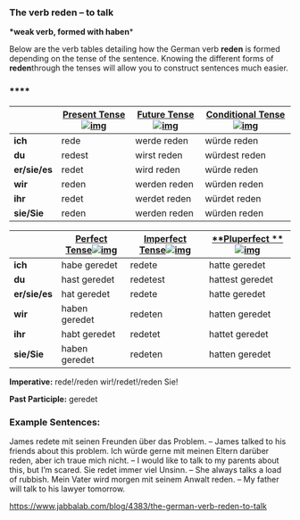 ### The verb reden – to talk

**\*weak verb, formed with haben***

Below are the verb tables detailing how the German verb **reden** is formed depending on the tense of the sentence. Knowing the different forms of **reden**through the tenses will allow you to construct sentences much easier.

### ****

|               | [**Present Tense**![img](https://www.jabbalab.com/images/qm.jpg)](http://www.jabbalab.com/blog/880/how-german-verbs-work-in-the-present-tense-part-1) | [**Future Tense**![img](https://www.jabbalab.com/images/qm.jpg)](http://www.jabbalab.com/blog/1126/german-future-tense-and-how-to-use-it) | [**Conditional Tense**![img](https://www.jabbalab.com/images/qm.jpg)](http://www.jabbalab.com/blog/1160/german-conditional-tense-what-it-is-and-how-to-use-it) |
| ------------- | ---------------------------------------- | ---------------------------------------- | ---------------------------------------- |
| **ich**       | rede                                     | werde reden                              | würde reden                              |
| **du**        | redest                                   | wirst reden                              | würdest reden                            |
| **er/sie/es** | redet                                    | wird reden                               | würde reden                              |
| **wir**       | reden                                    | werden reden                             | würden reden                             |
| **ihr**       | redet                                    | werdet reden                             | würdet reden                             |
| **sie/Sie**   | reden                                    | werden reden                             | würden reden                             |

 

|               | [Perfect Tense![img](https://www.jabbalab.com/images/qm.jpg)](http://www.jabbalab.com/blog/1011/past-tense-german-how-to-talk-about-the-past-in-german) | [**Imperfect Tense**![img](https://www.jabbalab.com/images/qm.jpg)](http://www.jabbalab.com/blog/1028/past-tense-german-the-imperfect-tense) | [**Pluperfect **![img](https://www.jabbalab.com/images/qm.jpg)](http://www.jabbalab.com/blog/1207/german-past-tense-%E2%80%93-the-pluperfect-tense) |
| ------------- | ---------------------------------------- | ---------------------------------------- | ---------------------------------------- |
| **ich**       | habe geredet                             | redete                                   | hatte geredet                            |
| **du**        | hast geredet                             | redetest                                 | hattest geredet                          |
| **er/sie/es** | hat geredet                              | redete                                   | hatte geredet                            |
| **wir**       | haben geredet                            | redeten                                  | hatten geredet                           |
| **ihr**       | habt geredet                             | redetet                                  | hattet geredet                           |
| **sie/Sie**   | haben geredet                            | redeten                                  | hatten geredet                           |

**Imperative:** rede!/reden wir!/redet!/reden Sie!

**Past Participle:** geredet

### Example Sentences:

James redete mit seinen Freunden über das Problem. – James talked to his friends about this problem.
Ich würde gerne mit meinen Eltern darüber reden, aber ich traue mich nicht. – I would like to talk to my parents about this, but I’m scared.
Sie redet immer viel Unsinn. – She always talks a load of rubbish.
Mein Vater wird morgen mit seinem Anwalt reden. – My father will talk to his lawyer tomorrow.



https://www.jabbalab.com/blog/4383/the-german-verb-reden-to-talk
